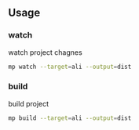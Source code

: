 ## Usage

### watch

watch project chagnes

```bash
mp watch --target=ali --output=dist
```

### build

build project

```bash
mp build --target=ali --output=dist
```
